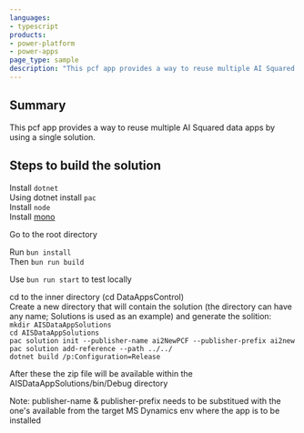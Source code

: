 ```yaml
---
languages:
- typescript
products:
- power-platform
- power-apps
page_type: sample
description: "This pcf app provides a way to reuse multiple AI Squared data apps by using a single solution."
---
```


## Summary

This pcf app provides a way to reuse multiple AI Squared data apps by using a single solution.

## Steps to build the solution

Install `dotnet`  
Using dotnet install `pac`  
Install `node`  
Install [mono](https://www.mono-project.com/download/stable/#download-mac)  
  
Go to the root directory  
  
Run `bun install`  
Then `bun run build`  
  
Use `bun run start` to test locally  
  
cd to the inner directory (cd DataAppsControl)    
Create a new directory that will contain the solution (the directory can have any name; Solutions is used as an example) and generate the solition:  
`mkdir AISDataAppSolutions`  
`cd AISDataAppSolutions`  
`pac solution init --publisher-name ai2NewPCF --publisher-prefix ai2new`  
`pac solution add-reference --path ../../`  
`dotnet build /p:Configuration=Release`  
  
After these the zip file will be available within the AISDataAppSolutions/bin/Debug directory  
  
Note: publisher-name & publisher-prefix needs to be substitued with the one's available from the target MS Dynamics env where the app is to be installed  


